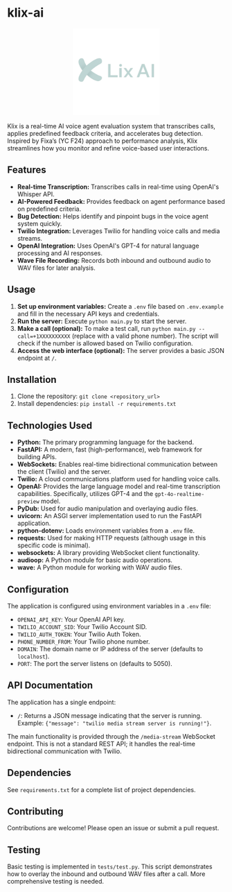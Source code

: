 # klix-ai
<p align="center">
  <img src="assets/klix-nobg.png" alt="Alt text" width="200"/>
</p>

Klix is a real-time AI voice agent evaluation system that transcribes calls, applies predefined feedback criteria, and accelerates bug detection. Inspired by Fixa’s (YC F24) approach to performance analysis, Klix streamlines how you monitor and refine voice-based user interactions.

## Features

*   **Real-time Transcription:** Transcribes calls in real-time using OpenAI's Whisper API.
*   **AI-Powered Feedback:**  Provides feedback on agent performance based on predefined criteria.
*   **Bug Detection:** Helps identify and pinpoint bugs in the voice agent system quickly.
*   **Twilio Integration:** Leverages Twilio for handling voice calls and media streams.
*   **OpenAI Integration:** Uses OpenAI's GPT-4 for natural language processing and AI responses.
*   **Wave File Recording:** Records both inbound and outbound audio to WAV files for later analysis.

## Usage

1.  **Set up environment variables:** Create a `.env` file based on `.env.example` and fill in the necessary API keys and credentials.
2.  **Run the server:** Execute `python main.py` to start the server.
3.  **Make a call (optional):** To make a test call, run `python main.py --call=+1XXXXXXXXXX` (replace with a valid phone number).  The script will check if the number is allowed based on Twilio configuration.
4.  **Access the web interface (optional):**  The server provides a basic JSON endpoint at `/`.

## Installation

1.  Clone the repository: `git clone <repository_url>`
2.  Install dependencies: `pip install -r requirements.txt`

## Technologies Used

*   **Python:** The primary programming language for the backend.
*   **FastAPI:** A modern, fast (high-performance), web framework for building APIs.
*   **WebSockets:** Enables real-time bidirectional communication between the client (Twilio) and the server.
*   **Twilio:** A cloud communications platform used for handling voice calls.
*   **OpenAI:**  Provides the large language model and real-time transcription capabilities.  Specifically, utilizes GPT-4 and the `gpt-4o-realtime-preview` model.
*   **PyDub:** Used for audio manipulation and overlaying audio files.
*   **uvicorn:** An ASGI server implementation used to run the FastAPI application.
*   **python-dotenv:** Loads environment variables from a `.env` file.
*   **requests:** Used for making HTTP requests (although usage in this specific code is minimal).
*   **websockets:** A library providing WebSocket client functionality.
*   **audioop:** A Python module for basic audio operations.
*   **wave:**  A Python module for working with WAV audio files.

## Configuration

The application is configured using environment variables in a `.env` file:

*   `OPENAI_API_KEY`: Your OpenAI API key.
*   `TWILIO_ACCOUNT_SID`: Your Twilio Account SID.
*   `TWILIO_AUTH_TOKEN`: Your Twilio Auth Token.
*   `PHONE_NUMBER_FROM`: Your Twilio phone number.
*   `DOMAIN`: The domain name or IP address of the server (defaults to `localhost`).
*   `PORT`: The port the server listens on (defaults to 5050).

## API Documentation

The application has a single endpoint:

*   `/`: Returns a JSON message indicating that the server is running.  Example: `{"message": "twilio media stream server is running!"}`.

The main functionality is provided through the `/media-stream` WebSocket endpoint.  This is not a standard REST API; it handles the real-time bidirectional communication with Twilio.

## Dependencies

See `requirements.txt` for a complete list of project dependencies.

## Contributing

Contributions are welcome! Please open an issue or submit a pull request.

## Testing

Basic testing is implemented in `tests/test.py`. This script demonstrates how to overlay the inbound and outbound WAV files after a call.  More comprehensive testing is needed.
